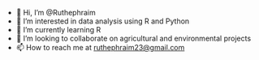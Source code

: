 - 👋 Hi, I’m @Ruthephraim
- 👀 I’m interested in data analysis using R and Python
- 🌱 I’m currently learning R
- 💞️ I’m looking to collaborate on agricultural and environmental projects
- 📫 How to reach me at ruthephraim23@gmail.com

<!---
Ruthephraim/Ruthephraim is a ✨ special ✨ repository because its `README.md` (this file) appears on your GitHub profile.
You can click the Preview link to take a look at your changes.
--->
